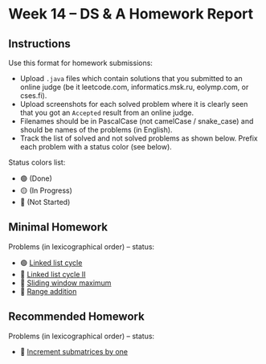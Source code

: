 # Week 14 – DS & A Homework Report

## Instructions

Use this format for homework submissions:

- Upload `.java` files which contain solutions that you submitted to an online judge (be it leetcode.com, informatics.msk.ru, eolymp.com, or cses.fi).
- Upload screenshots for each solved problem where it is clearly seen that you got an `Accepted` result from an online judge.
- Filenames should be in PascalCase (not camelCase / snake_case) and should be names of the problems (in English).
- Track the list of solved and not solved problems as shown below. Prefix each problem with a status color (see below).

Status colors list:

- 🟢 (Done)
- 🟡 (In Progress)
- 🔴 (Not Started)

## Minimal Homework

Problems (in lexicographical order) – status:

- 🟢 [Linked list cycle](https://leetcode.com/problems/linked-list-cycle/)
- 🔴 [Linked list cycle II](https://leetcode.com/problems/linked-list-cycle-ii/)
- 🔴 [Sliding window maximum](https://leetcode.com/problems/sliding-window-maximum/)
- 🔴 [Range addition](https://leetcode.com/problems/range-addition/)

## Recommended Homework

Problems (in lexicographical order) – status:

- 🔴 [Increment submatrices by one](https://leetcode.com/problems/increment-submatrices-by-one/)

